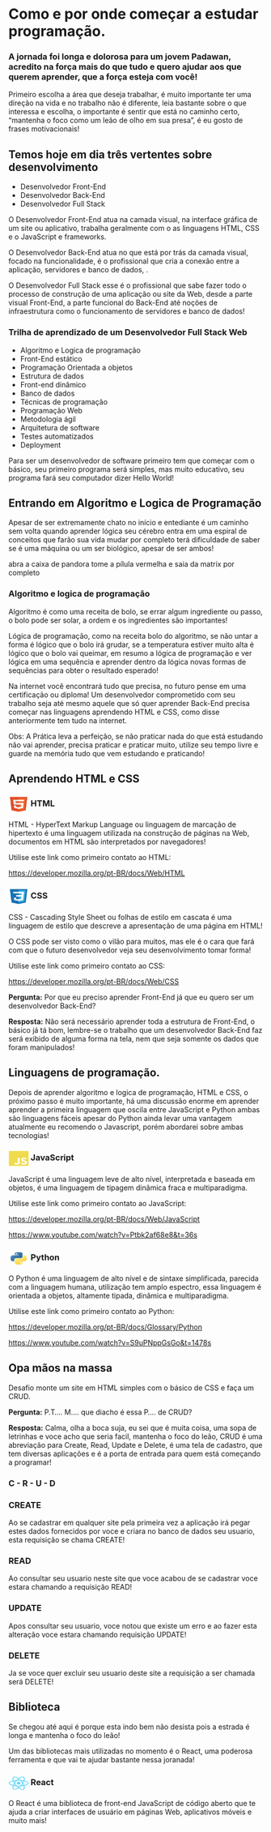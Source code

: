 # Como e por onde começar a estudar programação.

### A jornada foi longa e dolorosa para um jovem Padawan, acredito na força mais do que tudo e quero ajudar aos que querem aprender, que a força esteja com você!


Primeiro escolha a área que deseja trabalhar, é muito importante ter uma direção na vida e no trabalho não é diferente, leia bastante sobre o que interessa e escolha, o importante é sentir que está no caminho certo, “mantenha o foco como um leão de olho em sua presa”, é eu gosto de frases motivacionais!

## Temos hoje em dia três vertentes sobre desenvolvimento

<ul>
 <li> Desenvolvedor Front-End </li>
 <li> Desenvolvedor Back-End </li>
 <li> Desenvolvedor Full Stack </li>
</ul>

O Desenvolvedor Front-End atua na camada visual, na interface gráfica de um site ou aplicativo, trabalha geralmente com o as linguagens HTML, CSS e o JavaScript e frameworks.

O Desenvolvedor Back-End atua no que está por trás da camada visual, focado na funcionalidade, é o profissional que cria a conexão entre a aplicação, servidores e banco de dados, .

O Desenvolvedor Full Stack esse é o profissional que sabe fazer todo o processo de construção de uma aplicação ou site da Web, desde a parte visual Front-End, a parte funcional do Back-End até noções de infraestrutura como o funcionamento de servidores e banco de dados!

<h3> Trilha de aprendizado de um Desenvolvedor Full Stack Web </h3>

<ul>
 <li> Algoritmo e Logica de programação </li>
 <li> Front-End estático </li>
 <li> Programação Orientada a objetos </li>
 <li> Estrutura de dados </li>
 <li> Front-end dinâmico </li>
 <li> Banco de dados </li>
 <li> Técnicas de programação </li>
 <li> Programação Web </li>
 <li> Metodologia ágil </li>
 <li> Arquitetura de software </li>
 <li> Testes automatizados </li>
 <li> Deployment </li>
</ul>

Para ser um desenvolvedor de software primeiro tem que começar com o básico, seu primeiro programa será simples, mas muito educativo, seu programa fará seu computador dizer Hello World! 

## Entrando em Algoritmo e Logica de Programação

Apesar de ser extremamente chato no início e entediante é um caminho sem volta quando aprender lógica seu cérebro entra em uma espiral de conceitos que farão sua vida mudar por completo terá dificuldade de saber se é uma máquina ou um ser biológico, apesar de ser ambos!

abra a caixa de pandora tome a pílula vermelha e saia da matrix por completo

<h3> Algoritmo e logica de programação </h3>

Algoritmo é como uma receita de bolo, se errar algum ingrediente ou passo, o bolo pode ser solar, a ordem e os ingredientes são importantes!

Lógica de programação, como na receita bolo do algoritmo, se não untar a forma é lógico que o bolo irá grudar, se a temperatura estiver muito alta é lógico que o bolo vai queimar, em resumo a lógica de programação e ver lógica em uma sequência e aprender dentro da lógica novas formas de sequências para obter o resultado esperado!

Na internet você encontrará tudo que precisa, no futuro pense em uma certificação ou diploma!
Um desenvolvedor comprometido com seu trabalho seja até mesmo aquele que só quer aprender Back-End precisa começar nas linguagens aprendendo HTML e CSS, como disse anteriormente tem tudo na internet.

Obs: A Prática leva a perfeição, se não praticar nada do que está estudando não vai aprender, precisa praticar e praticar muito, utilize seu tempo livre e guarde na memória tudo que vem estudando e praticando!

## Aprendendo HTML e CSS

<h3>
 <div style="display: inline_block">
  <img align="center" alt="HTML" height="30" width="40" src="https://raw.githubusercontent.com/devicons/devicon/master/icons/html5/html5-original.svg"> HTML
 </div> 
</h3>

HTML - HyperText Markup Language ou linguagem de marcação de hipertexto é uma linguagem utilizada na construção de páginas na Web, documentos em HTML são interpretados por navegadores!

Utilise este link como primeiro contato ao HTML:

https://developer.mozilla.org/pt-BR/docs/Web/HTML


<h3>
 <div style="display: inline_block">
  <img align="center" alt="CSS" height="30" width="40" src="https://raw.githubusercontent.com/devicons/devicon/master/icons/css3/css3-original.svg"> CSS
 </div>
</h3>


CSS - Cascading Style Sheet ou folhas de estilo em cascata é uma linguagem de estilo que descreve a apresentação de uma página em HTML!

 O CSS pode ser visto como o vilão para muitos, mas ele é o cara que fará com que o futuro desenvolvedor veja seu desenvolvimento tomar forma!

Utilise este link como primeiro contato ao CSS:

https://developer.mozilla.org/pt-BR/docs/Web/CSS


<b>Pergunta:</b> Por que eu preciso aprender Front-End já que eu quero ser um desenvolvedor Back-End?

<b>Resposta:</b> Não será necessário aprender toda a estrutura de Front-End, o básico já tá bom, lembre-se o trabalho que um desenvolvedor Back-End faz será exibido de alguma forma na tela, nem que seja somente os dados que foram manipulados!

## Linguagens de programação.

Depois de aprender algoritmo e logica de programação, HTML e CSS, o próximo passo é muito importante, há uma discussão enorme em aprender aprender a primeira linguagem que oscila entre JavaScript e Python ambas são linguagens fáceis apesar do Python ainda levar uma vantagem atualmente eu recomendo o Javascript, porém abordarei sobre ambas tecnologias!


<h3>
 <div style="display: inline_block">
  <img align="center" alt="Js" height="30" width="40" src="https://raw.githubusercontent.com/devicons/devicon/master/icons/javascript/javascript-plain.svg"> JavaScript
 </div> 
</h3>

JavaScript é uma linguagem leve de alto nível, interpretada e baseada em objetos, é uma linguagem de tipagem dinâmica fraca e multiparadigma.

Utilise este link como primeiro contato ao JavaScript:

https://developer.mozilla.org/pt-BR/docs/Web/JavaScript

https://www.youtube.com/watch?v=Ptbk2af68e8&t=36s


<h3>
 <div style="display: inline_block">
  <img align="center" alt="Rafa-Python" height="30" width="40" src="https://raw.githubusercontent.com/devicons/devicon/master/icons/python/python-original.svg"> Python
 </div> 
</h3>

O Python é uma linguagem de alto nível e de sintaxe simplificada, parecida com a linguagem humana, utilização tem amplo espectro, essa linguagem é orientada a objetos, altamente tipada, dinâmica e multiparadigma.


Utilise este link como primeiro contato ao Python:

https://developer.mozilla.org/pt-BR/docs/Glossary/Python

https://www.youtube.com/watch?v=S9uPNppGsGo&t=1478s


## Opa mãos na massa

Desafio monte um site em HTML simples com o básico de CSS  e faça um CRUD.

<b>Pergunta:</b> P.T…. M…. que diacho é essa P…. de CRUD?

<b>Resposta:</b> Calma, olha a boca suja, eu sei que é muita coisa, uma sopa de letrinhas e voce acho que seria facil, mantenha o foco do leão, CRUD é uma abreviação para Create, Read, Update e Delete, é uma tela de cadastro, que tem diversas aplicações e é a porta de entrada para quem está começando a programar!


<h3> C - R - U - D </h3>

<h3> CREATE </h3>

Ao se cadastrar em qualquer site pela primeira vez a aplicação irá pegar estes dados fornecidos por voce e criara no banco de dados seu usuario, esta requisição se chama CREATE!

<h3> READ </h3>

Ao consultar seu usuario neste site que voce acabou de se cadastrar voce estara chamando a requisição READ!

<h3> UPDATE </h3>

Apos consultar seu usuario, voce notou que existe um erro e ao fazer esta alteração voce estara chamando requisição UPDATE!

<h3> DELETE </h3>

Ja se voce quer excluir seu usuario deste site a requisição a ser chamada será DELETE!

## Biblioteca

Se chegou até aqui é porque esta indo bem não desista pois a estrada é longa e mantenha o foco do leão!

Um das bibliotecas mais utilizadas no momento é o React, uma poderosa ferramenta e que vai te ajudar bastante nessa joranada!

<h3> 
 <div style="display: inline_block">
   <img align="center" alt="Rafa-React" height="30" width="40" src="https://raw.githubusercontent.com/devicons/devicon/master/icons/react/react-original.svg"> React
 </div>
</h3>

O React é uma biblioteca de front-end JavaScript de código aberto que te ajuda a criar interfaces de usuário em páginas Web, aplicativos móveis e muito mais!

